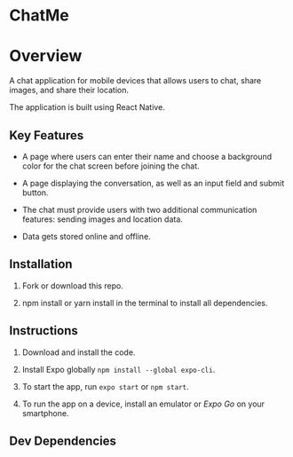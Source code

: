 # **ChatMe**

# **Overview**

A chat application for mobile devices that allows users to chat, share images, and share their location.

The application is built using React Native.

## **Key Features**

- A page where users can enter their name and choose a background color for the chat screen before joining the chat.

- A page displaying the conversation, as well as an input field and submit button.

- The chat must provide users with two additional communication features: sending images and location data.

- Data gets stored online and offline.

## **Installation**

1. Fork or download this repo.

2. npm install or yarn install in the terminal to install all dependencies.

## **Instructions**

1. Download and install the code.

2. Install Expo globally `npm install --global expo-cli`.

3. To start the app, run `expo start` or `npm start`.

4. To run the app on a device, install an emulator or *Expo Go* on your smartphone.

## **Dev Dependencies**
